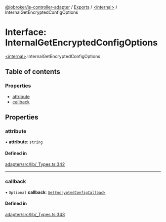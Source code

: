 [@iobroker/js-controller-adapter](../README.md) / [Exports](../modules.md) / [\<internal\>](../modules/internal_.md) / InternalGetEncryptedConfigOptions

# Interface: InternalGetEncryptedConfigOptions

[\<internal\>](../modules/internal_.md).InternalGetEncryptedConfigOptions

## Table of contents

### Properties

- [attribute](internal_.InternalGetEncryptedConfigOptions.md#attribute)
- [callback](internal_.InternalGetEncryptedConfigOptions.md#callback)

## Properties

### attribute

• **attribute**: `string`

#### Defined in

[adapter/src/lib/_Types.ts:342](https://github.com/ioBroker/ioBroker.js-controller/blob/12b5c7f4/packages/adapter/src/lib/_Types.ts#L342)

___

### callback

• `Optional` **callback**: [`GetEncryptedConfigCallback`](../modules/internal_.md#getencryptedconfigcallback)

#### Defined in

[adapter/src/lib/_Types.ts:343](https://github.com/ioBroker/ioBroker.js-controller/blob/12b5c7f4/packages/adapter/src/lib/_Types.ts#L343)

